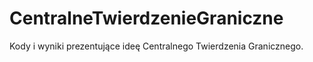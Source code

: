 # CentralneTwierdzenieGraniczne
Kody i wyniki prezentujące ideę Centralnego Twierdzenia Granicznego.
